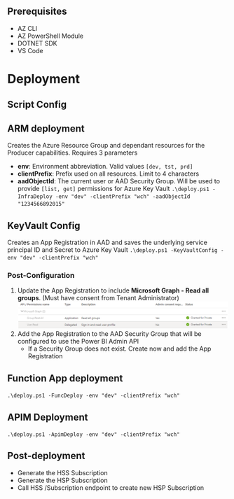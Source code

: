 ## Prerequisites
- AZ CLI
- AZ PowerShell Module
- DOTNET SDK
- VS Code

# Deployment

## Script Config

## ARM deployment

Creates the Azure Resource Group and dependant resources for the Producer capabilities. Requires 3 parameters
- **env**: Environment abbreviation. Valid values `[dev, tst, prd]`
- **clientPrefix**: Prefix used on all resources. Limit to 4 characters
- **aadObjectId**: The current user or AAD Security Group. Will be used to provide `[list, get]` permissions for Azure Key Vault
`.\deploy.ps1 -InfraDeploy -env "dev" -clientPrefix "wch" -aadObjectId "1234566892015"`
## KeyVault Config

Creates an App Registration in AAD and saves the underlying service principal ID and Secret to Azure Key Vault
`.\deploy.ps1 -KeyVaultConfig -env "dev" -clientPrefix "wch"`

### Post-Configuration

1. Update the App Registration to include **Microsoft Graph - Read all groups**. (Must have consent from Tenant Administrator)
![Application Registration Permissions](docs/img/app-reg-permissions.png)
2. Add the App Registration to the AAD Security Group that will be configured to use the Power BI Admin API
   - If a Security Group does not exist. Create now and add the App Registration
## Function App deployment
`.\deploy.ps1 -FuncDeploy -env "dev" -clientPrefix "wch"`
## APIM Deployment
`.\deploy.ps1 -ApimDeploy -env "dev" -clientPrefix "wch"`


## Post-deployment
- Generate the HSS Subscription
- Generate the HSP Subscription
- Call HSS /Subscription endpoint to create new HSP Subscription
